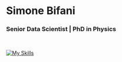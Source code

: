 # Simone Bifani
### Senior Data Scientist | PhD in Physics  
</br>

[![My Skills](https://skillicons.dev/icons?i=linkedin,py,r,sqlite,cpp,bash,git,linux,aws,azure,docker,latex,md)](https://www.linkedin.com/in/simone-bifani/)
